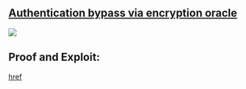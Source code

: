 ## [Authentication bypass via encryption oracle](https://portswigger.net/web-security/logic-flaws/examples/lab-logic-flaws-authentication-bypass-via-encryption-oracle)

![](https://github.com/nu11secur1ty/PortSwigger-Web-Security-Academy/blob/main/Business-logic-vulnerabilities/Authentication-bypass-via-encryption-oracle/Docs/Screenshot%202022-06-07%20144056.png)

## Proof and Exploit:
[href](https://streamable.com/zl15x6)
